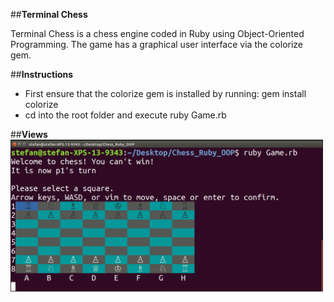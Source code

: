 ##**Terminal Chess**

Terminal Chess is a chess engine coded in Ruby using Object-Oriented Programming.
The game has a graphical user interface via the colorize gem.

##**Instructions**
* First ensure that the colorize gem is installed by running: gem install colorize
* cd into the root folder and execute ruby Game.rb

##**Views**
<img src="./Selection_002.png" width="500px"/>
